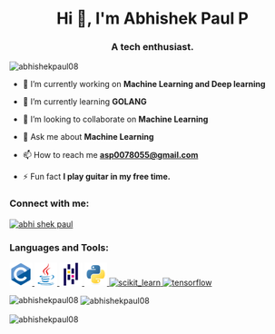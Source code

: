 <h1 align="center">Hi 👋, I'm Abhishek Paul P</h1>
<h3 align="center">A tech enthusiast.</h3>

<p align="left"> <img src="https://komarev.com/ghpvc/?username=abhishekpaul08&label=Profile%20views&color=0e75b6&style=flat" alt="abhishekpaul08" /> </p>

- 🔭 I’m currently working on **Machine Learning and Deep learning**

- 🌱 I’m currently learning **GOLANG**

- 👯 I’m looking to collaborate on **Machine Learning**

- 💬 Ask me about **Machine Learning**

- 📫 How to reach me **asp0078055@gmail.com**

- ⚡ Fun fact **I play guitar in my free time.**

<h3 align="left">Connect with me:</h3>
<p align="left">
<a href="https://linkedin.com/in/abhi shek paul" target="blank"><img align="center" src="https://raw.githubusercontent.com/rahuldkjain/github-profile-readme-generator/master/src/images/icons/Social/linked-in-alt.svg" alt="abhi shek paul" height="30" width="40" /></a>
</p>

<h3 align="left">Languages and Tools:</h3>
<p align="left"> <a href="https://www.cprogramming.com/" target="_blank" rel="noreferrer"> <img src="https://raw.githubusercontent.com/devicons/devicon/master/icons/c/c-original.svg" alt="c" width="40" height="40"/> </a> <a href="https://www.java.com" target="_blank" rel="noreferrer"> <img src="https://raw.githubusercontent.com/devicons/devicon/master/icons/java/java-original.svg" alt="java" width="40" height="40"/> </a> <a href="https://pandas.pydata.org/" target="_blank" rel="noreferrer"> <img src="https://raw.githubusercontent.com/devicons/devicon/2ae2a900d2f041da66e950e4d48052658d850630/icons/pandas/pandas-original.svg" alt="pandas" width="40" height="40"/> </a> <a href="https://www.python.org" target="_blank" rel="noreferrer"> <img src="https://raw.githubusercontent.com/devicons/devicon/master/icons/python/python-original.svg" alt="python" width="40" height="40"/> </a> <a href="https://scikit-learn.org/" target="_blank" rel="noreferrer"> <img src="https://upload.wikimedia.org/wikipedia/commons/0/05/Scikit_learn_logo_small.svg" alt="scikit_learn" width="40" height="40"/> </a> <a href="https://www.tensorflow.org" target="_blank" rel="noreferrer"> <img src="https://www.vectorlogo.zone/logos/tensorflow/tensorflow-icon.svg" alt="tensorflow" width="40" height="40"/> </a> </p>

<p><img align="left" src="https://github-readme-stats.vercel.app/api/top-langs?username=abhishekpaul08&show_icons=true&locale=en&layout=compact" alt="abhishekpaul08" /></p>

<p>&nbsp;<img align="center" src="https://github-readme-stats.vercel.app/api?username=abhishekpaul08&show_icons=true&locale=en" alt="abhishekpaul08" /></p>

<p><img align="center" src="https://github-readme-streak-stats.herokuapp.com/?user=abhishekpaul08&" alt="abhishekpaul08" /></p>


<!---
AbhishekPaul08/AbhishekPaul08 is a ✨ special ✨ repository because its `README.md` (this file) appears on your GitHub profile.
You can click the Preview link to take a look at your changes.
--->
